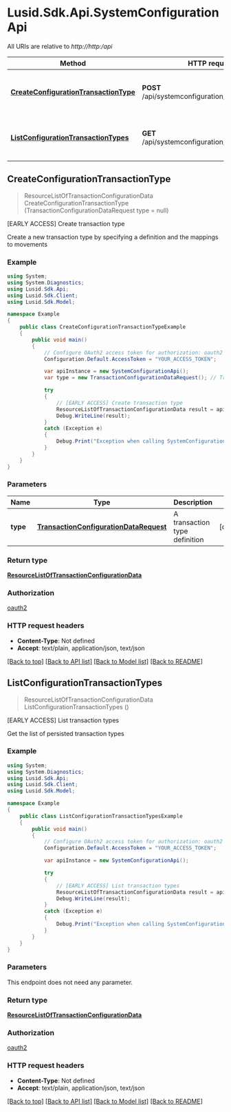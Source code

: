 # Lusid.Sdk.Api.SystemConfigurationApi

All URIs are relative to *http://http:/api*

Method | HTTP request | Description
------------- | ------------- | -------------
[**CreateConfigurationTransactionType**](SystemConfigurationApi.md#createconfigurationtransactiontype) | **POST** /api/systemconfiguration/transactiontypes | [EARLY ACCESS] Create transaction type
[**ListConfigurationTransactionTypes**](SystemConfigurationApi.md#listconfigurationtransactiontypes) | **GET** /api/systemconfiguration/transactiontypes | [EARLY ACCESS] List transaction types



## CreateConfigurationTransactionType

> ResourceListOfTransactionConfigurationData CreateConfigurationTransactionType (TransactionConfigurationDataRequest type = null)

[EARLY ACCESS] Create transaction type

Create a new transaction type by specifying a definition and the mappings to movements

### Example

```csharp
using System;
using System.Diagnostics;
using Lusid.Sdk.Api;
using Lusid.Sdk.Client;
using Lusid.Sdk.Model;

namespace Example
{
    public class CreateConfigurationTransactionTypeExample
    {
        public void main()
        {
            // Configure OAuth2 access token for authorization: oauth2
            Configuration.Default.AccessToken = "YOUR_ACCESS_TOKEN";

            var apiInstance = new SystemConfigurationApi();
            var type = new TransactionConfigurationDataRequest(); // TransactionConfigurationDataRequest | A transaction type definition (optional) 

            try
            {
                // [EARLY ACCESS] Create transaction type
                ResourceListOfTransactionConfigurationData result = apiInstance.CreateConfigurationTransactionType(type);
                Debug.WriteLine(result);
            }
            catch (Exception e)
            {
                Debug.Print("Exception when calling SystemConfigurationApi.CreateConfigurationTransactionType: " + e.Message );
            }
        }
    }
}
```

### Parameters


Name | Type | Description  | Notes
------------- | ------------- | ------------- | -------------
 **type** | [**TransactionConfigurationDataRequest**](TransactionConfigurationDataRequest.md)| A transaction type definition | [optional] 

### Return type

[**ResourceListOfTransactionConfigurationData**](ResourceListOfTransactionConfigurationData.md)

### Authorization

[oauth2](../README.md#oauth2)

### HTTP request headers

- **Content-Type**: Not defined
- **Accept**: text/plain, application/json, text/json

[[Back to top]](#)
[[Back to API list]](../README.md#documentation-for-api-endpoints)
[[Back to Model list]](../README.md#documentation-for-models)
[[Back to README]](../README.md)


## ListConfigurationTransactionTypes

> ResourceListOfTransactionConfigurationData ListConfigurationTransactionTypes ()

[EARLY ACCESS] List transaction types

Get the list of persisted transaction types

### Example

```csharp
using System;
using System.Diagnostics;
using Lusid.Sdk.Api;
using Lusid.Sdk.Client;
using Lusid.Sdk.Model;

namespace Example
{
    public class ListConfigurationTransactionTypesExample
    {
        public void main()
        {
            // Configure OAuth2 access token for authorization: oauth2
            Configuration.Default.AccessToken = "YOUR_ACCESS_TOKEN";

            var apiInstance = new SystemConfigurationApi();

            try
            {
                // [EARLY ACCESS] List transaction types
                ResourceListOfTransactionConfigurationData result = apiInstance.ListConfigurationTransactionTypes();
                Debug.WriteLine(result);
            }
            catch (Exception e)
            {
                Debug.Print("Exception when calling SystemConfigurationApi.ListConfigurationTransactionTypes: " + e.Message );
            }
        }
    }
}
```

### Parameters

This endpoint does not need any parameter.

### Return type

[**ResourceListOfTransactionConfigurationData**](ResourceListOfTransactionConfigurationData.md)

### Authorization

[oauth2](../README.md#oauth2)

### HTTP request headers

- **Content-Type**: Not defined
- **Accept**: text/plain, application/json, text/json

[[Back to top]](#)
[[Back to API list]](../README.md#documentation-for-api-endpoints)
[[Back to Model list]](../README.md#documentation-for-models)
[[Back to README]](../README.md)

